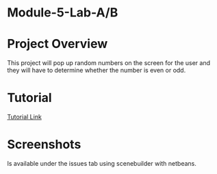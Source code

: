 # Module-5-Lab-A/B
# Project Overview
This project will pop up random numbers on the screen for the user and they will have to determine whether the number is even or odd.
# Tutorial
[Tutorial Link](https://docs.oracle.com/javafx/2/get_started/fxml_tutorial.htm)
# Screenshots
Is available under the issues tab using scenebuilder with netbeans.
